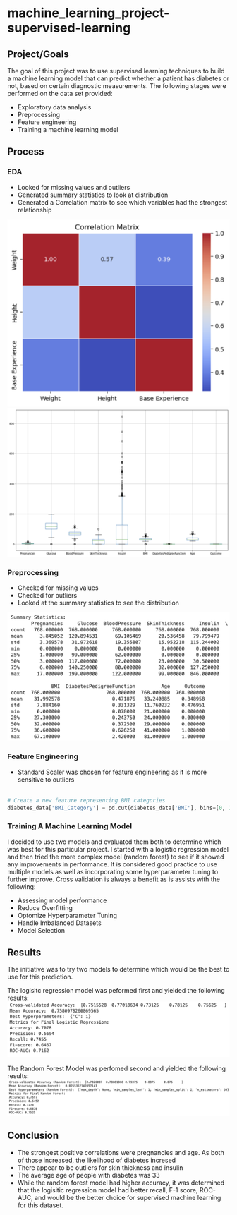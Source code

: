 # machine_learning_project-supervised-learning

## Project/Goals
The goal of this project was to use supervised learning techniques to build a machine learning model that can predict whether a patient has diabetes or not, based on certain diagnostic measurements. The following stages were performed on the data set provided:
- Exploratory data analysis
- Preprocessing
- Feature engineering
- Training a machine learning model


## Process
### EDA

- Looked for missing values and outliers
- Generated summary statistics to look at distribution
- Generated a Correlation matrix to see which variables had the strongest relationship

<img src="images/Correlation Matrix.png" alt="Notebook">

<img src="images/Boxplot for Outliers.png" alt="Notebook">

### Preprocessing


 - Checked for missing values
 - Checked for outliers
 - Looked at the summary statistics to see the distribution


<img src="images/Summary Statistics.png" alt="Notebook">



### Feature Engineering

 - Standard Scaler was chosen for feature engineering as it is more sensitive to outliers

``` python

# Create a new feature representing BMI categories
diabetes_data['BMI_Category'] = pd.cut(diabetes_data['BMI'], bins=[0, 18.5, 24.9, 29.9, 100], labels=['Underweight', 'Normal', 'Overweight', 'Obese'])
```

### Training A Machine Learning Model

I decided to use two models and evaluated them both to determine which was best for this particular project. I started with a logistic regression model and then tried the more complex model (random forest) to see if it showed any improvements in performance. It is considered good practice to use multiple models as well as incorporating some hyperparameter tuning to further improve. Cross validation is always a benefit as is assists with the following:

- Assessing model performance
- Reduce Overfitting
- Optomize Hyperparameter Tuning
- Handle Imbalanced Datasets
- Model Selection


## Results

The initiative was to try two models to determine which would be the best to use for this prediction. 

The logisitc regression model was peformed first and yielded the following results:
<img src="images/Logistic Regression.png" alt="Notebook">

The Random Forest Model was perfomed second and yielded the following results:
<img src="images/Random Forest Model.png" alt="Notebook">


## Conclusion
- The strongest positive correlations were pregnancies and age. As both of those increased, the likelihood of diabetes incresed
- There appear to be outliers for skin thickness and insulin
- The average age of people with diabetes was 33
- While the random forest model had higher accuracy, it was determined that the logisitic regression model had better recall, F-1 score, ROC-AUC, and would be the better choice for supervised machine learning for this dataset.









